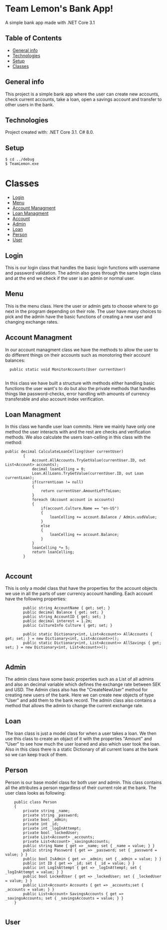 # Team Lemon's Bank App!
A simple bank app made with .NET Core 3.1

## Table of Contents
* [General info](#general-info)
* [Technologies](#technologies)
* [Setup](#setup)
* [Classes](#classes)

## General info
This project is a simple bank app where the user can create new accounts, check current accounts,
take a loan, open a savings account and transfer to other users in the bank.

## Technologies
Project created with:
.NET Core 3.1.
C# 8.0.

## Setup

```
$ cd ../debug
$ TeamLemon.exe
```

# Classes
* [Login](#login)
* [Menu](#menu)
* [Account Managment](#account-managment)
* [Loan Managment](#loan-managment)
* [Account](#account)
* [Admin](#admin)
* [Loan](#loan)
* [Person](#person)
* [User](#user)



## Login
This is our login class that handles the basic login functions with username and password validation.
The admin also goes through the same login class and at the end we check if the user is an admin or normal user.

## Menu
This is the menu class. Here the user or admin gets to choose where to go next in the program depending on their role.
The user have many choices to pick and the admin have the basic functions of creating a new user and changing exchange rates.

## Account Managment
In our account managment class we have the methods to allow the user to do different things on their accounts such as
monotoring their account balances:
```
  public static void MonitorAccounts(User currentUser)
  
```
In this class we have built a structure with methods either handling basic functions the user want's to do but also the private methods that handles things like password-checks, error handling with amounts of currency transferable and also account index verification.

## Loan Managment
In this class we handle user loan commits. Here we mainly have only one method the user interacts with and the rest are checks and verification methods. We also calculate the users loan-celling in this class with the method:

```
public decimal CalculateLoanCelling(User currentUser)
        {
            Account.AllAccounts.TryGetValue(currentUser.ID, out List<Account> accounts);
            decimal loanCelling = 0;
            Loan.AllLoans.TryGetValue(currentUser.ID, out Loan currentLoan);
            if(currentLoan != null)
            {
                return currentUser.AmountLeftToLoan;
            }
            foreach (Account account in accounts)
            {
                if(account.Culture.Name == "en-US")
                {
                    loanCelling += account.Balance / Admin.usdValue;
                }
                else
                {
                    loanCelling += account.Balance;
                }            
            }
            loanCelling *= 5;
            return loanCelling;
        }
        
```
## Account
This is only a model class that have the properties for the account objects we use in all the parts of user currency account handling.
Each account have the following properties:

```
        public string AccountName { get; set; }
        public decimal Balance { get; set; }
        public string AccountID { get; set; }
        public decimal interest = 1.2m;
        public CultureInfo Culture { get; set; }

        public static Dictionary<int, List<Account>> AllAccounts { get; set; } = new Dictionary<int, List<Account>>();
        public static Dictionary<int, List<Account>> AllSavings { get; set; } = new Dictionary<int, List<Account>>();
        
```
## Admin
The admin class have some basic properties such as a List<T> of all admins and also an decimal variable which defines the exchange rate between SEK and USD. The Admin class also has the "CreateNewUser" method for creating new users of the bank.
Here we can create new objects of type "User" and add them to the bank record. The admin class also contains a method that allows the admin to change the current exchange rate.

## Loan
The loan class is just a model class for when a user takes a loan. We then use this class to create an objact of it with the properties "Amount" and "User" to see how much the user loaned and also which user took the loan. Also in this class there is a static Dictionary of all current loans at the bank so we can keep track of them.

## Person
Person is our base model class for both user and admin. This class contains all the attributes a person regardless of their current role at the bank. The user class looks as following: 

```
    public class Person
    {
        private string _name;
        private string _password;
        private bool _admin;
        private int _id;
        private int _logInAttempt;
        private bool _lockedUser;
        private List<Account> _accounts;
        private List<Account> _savingsAccounts;
        public string Name { get => _name; set { _name = value; } }
        public string Password { get => _password; set { _password = value; } }
        public bool IsAdmin { get => _admin; set { _admin = value; } }
        public int ID { get => _id; set { _id = value; } }
        public int LogInAttempt { get => _logInAttempt; set { _logInAttempt = value; } }
        public bool LockedUser { get => _lockedUser; set { _lockedUser = value; } }
        public List<Account> Accounts { get => _accounts;set { _accounts = value; } }
        public List<Account> SavingsAccounts { get => _savingsAccounts; set { _savingsAccounts = value; } }
    }
    
```

## User
